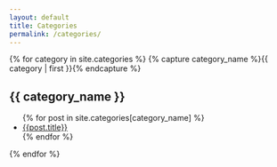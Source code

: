 ```yaml
---
layout: default
title: Categories
permalink: /categories/
---
```


{% for category in site.categories %}
  {% capture category_name %}{{ category | first }}{% endcapture %}
  <h2>{{ category_name }}</h2>
  <a name="{{ category_name | slugify }}"></a>
  <ul>
  {% for post in site.categories[category_name] %}
    <li><a href="{{ site.baseurl }}{{ post.url }}">{{post.title}}</a></li>
  {% endfor %}
  </ul>
{% endfor %}